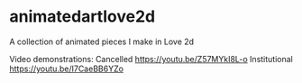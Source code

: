 # animatedartlove2d
A collection of animated pieces I make in Love 2d

Video demonstrations:
Cancelled https://youtu.be/Z57MYkI8L-o
Institutional https://youtu.be/I7CaeBB6YZo

